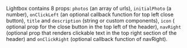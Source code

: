 Lightbox contains 8 props: `photos` (an array of urls), `initialPhoto` (a number), `onClickLeft` (an optional callback function for top left close button), `title` and `description` (string or custom components), `icon` ( optional prop for the close button in the top left of the header), `navRight` (optional prop that renders clickable text in the top right section of the header) and `onClickRight` (optional callback function of navRight).
